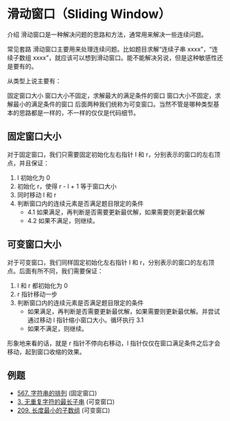 # 滑动窗口（Sliding Window）
介绍
滑动窗口是一种解决问题的思路和方法，通常用来解决一些连续问题。 

常见套路
滑动窗口主要用来处理连续问题。比如题目求解“连续子串 xxxx”，“连续子数组 xxxx”，就应该可以想到滑动窗口。能不能解决另说，但是这种敏感性还是要有的。

从类型上说主要有：

固定窗口大小
窗口大小不固定，求解最大的满足条件的窗口
窗口大小不固定，求解最小的满足条件的窗口
后面两种我们统称为可变窗口。当然不管是哪种类型基本的思路都是一样的，不一样的仅仅是代码细节。

## 固定窗口大小
对于固定窗口，我们只需要固定初始化左右指针 l 和 r，分别表示的窗口的左右顶点，并且保证：

1. l 初始化为 0
2. 初始化 r，使得 r - l + 1 等于窗口大小
3. 同时移动 l 和 r
4. 判断窗口内的连续元素是否满足题目限定的条件
   * 4.1 如果满足，再判断是否需要更新最优解，如果需要则更新最优解
   * 4.2 如果不满足，则继续。

## 可变窗口大小
对于可变窗口，我们同样固定初始化左右指针 l 和 r，分别表示的窗口的左右顶点。后面有所不同，我们需要保证：

1. l 和 r 都初始化为 0
2. r 指针移动一步
3. 判断窗口内的连续元素是否满足题目限定的条件
   * 如果满足，再判断是否需要更新最优解，如果需要则更新最优解。并尝试通过移动 l 指针缩小窗口大小。循环执行 3.1
   * 如果不满足，则继续。
   
形象地来看的话，就是 r 指针不停向右移动，l 指针仅仅在窗口满足条件之后才会移动，起到窗口收缩的效果。

## 例题
- [567. 字符串的排列](../problems/LeetCode567.java) (固定窗口)
- [3. 无重复字符的最长子串](../HOT100/Main3.java) (可变窗口)
- [209. 长度最小的子数组](../problems/LeetCode209.java) (可变窗口)